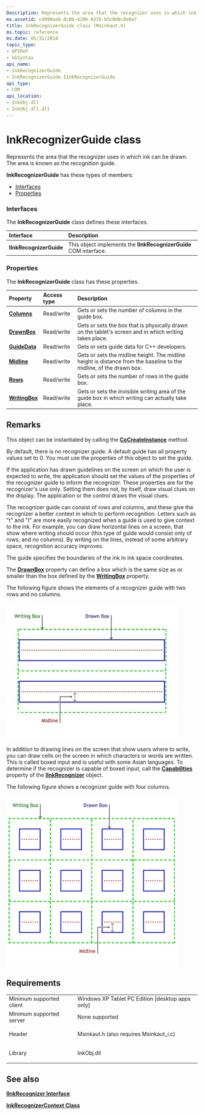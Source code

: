 ```yaml
---
Description: Represents the area that the recognizer uses in which ink can be drawn. The area is known as the recognition guide.
ms.assetid: c4990aa5-8c8b-4206-8376-b5c0d0c8e0a7
title: InkRecognizerGuide class (Msinkaut.h)
ms.topic: reference
ms.date: 05/31/2018
topic_type: 
- APIRef
- kbSyntax
api_name: 
- InkRecognizerGuide
- InkRecognizerGuide.IInkRecognizerGuide
api_type: 
- COM
api_location: 
- InkObj.dll
- InkObj.dll.dll
---
```


# InkRecognizerGuide class

Represents the area that the recognizer uses in which ink can be drawn. The area is known as the recognition guide.

**InkRecognizerGuide** has these types of members:

-   [Interfaces](#interfaces)
-   [Properties](#properties)

### Interfaces

The **InkRecognizerGuide** class defines these interfaces.



| Interface               | Description                                                                  |
|:------------------------|:-----------------------------------------------------------------------------|
| **IInkRecognizerGuide** | This object implements the **IInkRecognizerGuide** COM interface.<br/> |



 

### Properties

The **InkRecognizerGuide** class has these properties.



| Property                                                       | Access type           | Description                                                                                                                    |
|:---------------------------------------------------------------|:----------------------|:-------------------------------------------------------------------------------------------------------------------------------|
| [**Columns**](/windows/desktop/api/msinkaut/nf-msinkaut-iinkrecognizerguide-get_columns)<br/>       | Read/write<br/> | Gets or sets the number of columns in the guide box.<br/>                                                                |
| [**DrawnBox**](/windows/desktop/api/msinkaut/nf-msinkaut-iinkrecognizerguide-get_drawnbox)<br/>     | Read/write<br/> | Gets or sets the box that is physically drawn on the tablet's screen and in which writing takes place.<br/>              |
| [**GuideData**](/windows/desktop/api/msinkaut/nf-msinkaut-iinkrecognizerguide-get_guidedata)<br/>   | Read/write<br/> | Gets or sets guide data for C++ developers.<br/>                                                                         |
| [**Midline**](/windows/desktop/api/msinkaut/nf-msinkaut-iinkrecognizerguide-get_midline)<br/>       | Read/write<br/> | Gets or sets the midline height. The midline height is distance from the baseline to the midline, of the drawn box.<br/> |
| [**Rows**](/windows/desktop/api/msinkaut/nf-msinkaut-iinkrecognizerguide-get_rows)<br/>             | Read/write<br/> | Gets or sets the number of rows in the guide box.<br/>                                                                   |
| [**WritingBox**](/windows/desktop/api/msinkaut/nf-msinkaut-iinkrecognizerguide-get_writingbox)<br/> | Read/write<br/> | Gets or sets the invisible writing area of the guide box in which writing can actually take place.<br/>                  |



 

## Remarks

This object can be instantiated by calling the [**CoCreateInstance**](https://docs.microsoft.com/windows/desktop/api/combaseapi/nf-combaseapi-cocreateinstance) method.

By default, there is no recognizer guide. A default guide has all property values set to 0. You must use the properties of this object to set the guide.

If the application has drawn guidelines on the screen on which the user is expected to write, the application should set the values of the properties of the recognizer guide to inform the recognizer. These properties are for the recognizer's use only. Setting them does not, by itself, draw visual clues on the display. The application or the control draws the visual clues.

The recognizer guide can consist of rows and columns, and these give the recognizer a better context in which to perform recognition. Letters such as "t" and "I" are more easily recognized when a guide is used to give context to the ink. For example, you can draw horizontal lines on a screen, that show where writing should occur (this type of guide would consist only of rows, and no columns). By writing on the lines, instead of some arbitrary space, recognition accuracy improves.

The guide specifies the boundaries of the ink in ink space coordinates.

The [**DrawnBox**](/windows/desktop/api/msinkaut/nf-msinkaut-iinkrecognizerguide-get_drawnbox) property can define a box which is the same size as or smaller than the box defined by the [**WritingBox**](/windows/desktop/api/msinkaut/nf-msinkaut-iinkrecognizerguide-get_writingbox) property.

The following figure shows the elements of a recognizer guide with two rows and no columns.

![illustration showing elements of recognizer guide](images/927cc2f3-549f-4279-aab9-bd5ade070eaf.jpg)

In addition to drawing lines on the screen that show users where to write, you can draw cells on the screen in which characters or words are written. This is called boxed input and is useful with some Asian languages. To determine if the recognizer is capable of boxed input, call the [**Capabilities**](/windows/desktop/api/msinkaut/nf-msinkaut-iinkrecognizer-get_capabilities) property of the [**IInkRecognizer**](/windows/desktop/api/msinkaut/nn-msinkaut-iinkrecognizer) object.

The following figure shows a recognizer guide with four columns.

![illustration showing recognizer guide with four columns](images/de44c07e-4b55-42d0-8e8b-997e2da79e52.jpg)

## Requirements



|                                     |                                                                                                                     |
|-------------------------------------|---------------------------------------------------------------------------------------------------------------------|
| Minimum supported client<br/> | Windows XP Tablet PC Edition \[desktop apps only\]<br/>                                                       |
| Minimum supported server<br/> | None supported<br/>                                                                                           |
| Header<br/>                   | <dl> <dt>Msinkaut.h (also requires Msinkaut\_i.c)</dt> </dl> |
| Library<br/>                  | <dl> <dt>InkObj.dll</dt> </dl>                               |



## See also

<dl> <dt>

[**IInkRecognizer Interface**](/windows/desktop/api/msinkaut/nn-msinkaut-iinkrecognizer)
</dt> <dt>

[**InkRecognizerContext Class**](inkrecognizercontext-class.md)
</dt> </dl>

 

 




